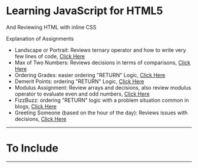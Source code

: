 # Learning JavaScript for HTML5
And Reviewing HTML with inline CSS

Explanation of Assignments
- Landscape or Portrait: Reviews ternary operator and how to write very few lines of code, <a href="">Click Here</a>
- Max of Two Numbers: Reviews decisions in terms of comparisons, <a href="">Click Here</a>
- Ordering Grades: easier ordering "RETURN" Logic, <a href="">Click Here</a>
- Demerit Points: ordering "RETURN" Logic, <a href="">Click Here</a>
- Modulus Assignment: Review arrays and decisions, also review modulus operator to evaluate even and odd numbers, <a href="">Click Here</a>
- FizzBuzz: ordering "RETURN" logic with a problem situation common in blogs, <a href="">Click Here</a>
- Greeting Someone (based on the hour of the day): Reviews issues with decisions, <a href="">Click Here</a>

---

# To Include


---

